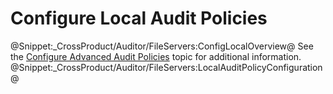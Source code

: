 # Configure Local Audit Policies 
@Snippet:_CrossProduct/Auditor/FileServers:ConfigLocalOverview@ 
See the [Configure Advanced Audit Policies](/Configuration/Computer/AdvancedPolicy.md) topic for additional information. 
@Snippet:_CrossProduct/Auditor/FileServers:LocalAuditPolicyConfiguration@